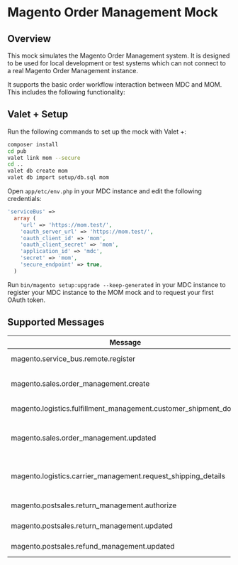 # Magento Order Management Mock

## Overview
This mock simulates the Magento Order Management system. It is designed to be used for 
local development or test systems which can not connect to a real Magento Order Management
instance.

It supports the basic order workflow interaction between MDC and MOM. This includes the
following functionality:



## Valet + Setup
Run the following commands to set up the mock with Valet +:

```bash
composer install
cd pub
valet link mom --secure
cd ..
valet db create mom
valet db import setup/db.sql mom
```

Open `app/etc/env.php` in your MDC instance and edit the following
credentials:

```php
'serviceBus' => 
  array (
    'url' => 'https://mom.test/',
    'oauth_server_url' => 'https://mom.test/',
    'oauth_client_id' => 'mom',
    'oauth_client_secret' => 'mom',
    'application_id' => 'mdc',
    'secret' => 'mom',
    'secure_endpoint' => true,
  )
```

Run `bin/magento setup:upgrade --keep-generated` in your MDC instance
to register your MDC instance to the MOM mock and to request your first
OAuth token.

## Supported Messages 
| Message | Endpoint | Description | Implemented |
|----|----|----|----|
| magento.service_bus.remote.register | oms | Register Remote | ✓ |
| magento.sales.order_management.create | oms | Create an order in MCOM  | ✓ |
| magento.logistics.fulfillment_management.customer_shipment_done | mdc | Complete Shipment  | ✓ |
| magento.sales.order_management.updated | mdc | Update Order Status in MDC | ✓ |
| magento.logistics.carrier_management.request_shipping_details | mdc | Request Shipping label from MDC  | X |
| magento.postsales.return_management.authorize | oms | Request a RMA | X |
| magento.postsales.return_management.updated | mdc | Update RMA status | X |
| magento.postsales.refund_management.updated | mdc | Creates a creditmemo | X |
